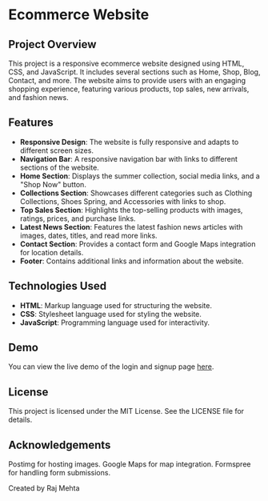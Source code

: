 # Ecommerce Website

## Project Overview

This project is a responsive ecommerce website designed using HTML, CSS, and JavaScript. It includes several sections such as Home, Shop, Blog, Contact, and more. The website aims to provide users with an engaging shopping experience, featuring various products, top sales, new arrivals, and fashion news.

## Features

- **Responsive Design**: The website is fully responsive and adapts to different screen sizes.
- **Navigation Bar**: A responsive navigation bar with links to different sections of the website.
- **Home Section**: Displays the summer collection, social media links, and a "Shop Now" button.
- **Collections Section**: Showcases different categories such as Clothing Collections, Shoes Spring, and Accessories with links to shop.
- **Top Sales Section**: Highlights the top-selling products with images, ratings, prices, and purchase links.
- **Latest News Section**: Features the latest fashion news articles with images, dates, titles, and read more links.
- **Contact Section**: Provides a contact form and Google Maps integration for location details.
- **Footer**: Contains additional links and information about the website.

## Technologies Used

- **HTML**: Markup language used for structuring the website.
- **CSS**: Stylesheet language used for styling the website.
- **JavaScript**: Programming language used for interactivity.

## Demo

You can view the live demo of the login and signup page [here](https://m-raj-22.github.io/E-Commerce-Website/).

## License
This project is licensed under the MIT License. See the LICENSE file for details.

## Acknowledgements
Postimg for hosting images.
Google Maps for map integration.
Formspree for handling form submissions.

Created by Raj Mehta

